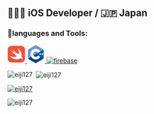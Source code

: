 <h2 align="left">
  👨🏻‍💻 iOS Developer / 🇯🇵 Japan
</h2>

<h3 align="left">🔨languages and Tools:</h3>
<p align="left"> 
  <a href="https://developer.apple.com/swift/" target="_blank"> 
    <img src="https://raw.githubusercontent.com/devicons/devicon/master/icons/swift/swift-original.svg" alt="swift" width="40" height="40"/> 
  </a> 
  <a href="https://www.w3schools.com/cpp/" target="_blank"> 
    <img src="https://raw.githubusercontent.com/devicons/devicon/master/icons/cplusplus/cplusplus-original.svg" alt="cplusplus" width="40" height="40"/> 
  </a> 
  <a href="https://firebase.google.com/" target="_blank"> 
    <img src="https://www.vectorlogo.zone/logos/firebase/firebase-icon.svg" alt="firebase" width="40" height="40"/>
  </a>
</p>
<p>
  <img align="left" src="https://github-readme-stats.vercel.app/api/top-langs?username=eiji127&show_icons=true&locale=en&layout=compact" alt="eiji127" />
</p>
<p>&nbsp;
  <img align="center" src="https://github-readme-stats.vercel.app/api?username=eiji127&show_icons=true&locale=en" alt="eiji127" />
</p>


<p align="left"> 
  <a href="https://github.com/ryo-ma/github-profile-trophy">
    <img src="https://github-profile-trophy.vercel.app/?username=eiji127" alt="eiji127" />
  </a> 
</p>

<p align="left"> 
  <img src="https://komarev.com/ghpvc/?username=eiji127&label=Profile%20views&color=0e75b6&style=flat" alt="eiji127" /> 
</p>

<!--
**Eiji127/Eiji127** is a ✨ _special_ ✨ repository because its `README.md` (this file) appears on your GitHub profile.

Here are some ideas to get you started:

- 🔭 I’m currently working on ...
- 🌱 I’m currently learning ...
- 👯 I’m looking to collaborate on ...
- 🤔 I’m looking for help with ...
- 💬 Ask me about ...
- 📫 How to reach me: ...
- 😄 Pronouns: ...
- ⚡ Fun fact: ...
-->
